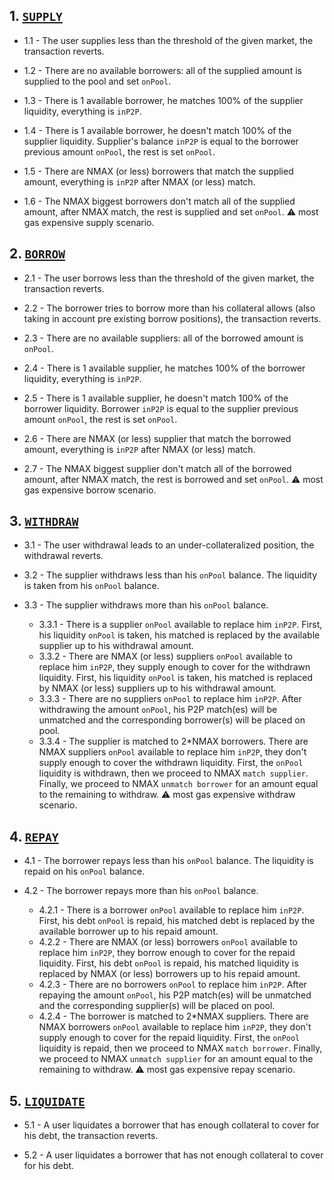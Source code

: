 ## 1. [`SUPPLY`](https://github.com/morpho-labs/morpho-contracts/blob/main/contracts/aave/PositionsManagerForAave.sol#L290)

- 1.1 - The user supplies less than the threshold of the given market, the transaction reverts.

- 1.2 - There are no available borrowers: all of the supplied amount is supplied to the pool and set `onPool`.

- 1.3 - There is 1 available borrower, he matches 100% of the supplier liquidity, everything is `inP2P`.

- 1.4 - There is 1 available borrower, he doesn't match 100% of the supplier liquidity. Supplier's balance `inP2P` is equal to the borrower previous amount `onPool`, the rest is set `onPool`.

- 1.5 - There are NMAX (or less) borrowers that match the supplied amount, everything is `inP2P` after NMAX (or less) match.

- 1.6 - The NMAX biggest borrowers don't match all of the supplied amount, after NMAX match, the rest is supplied and set `onPool`. ⚠️ most gas expensive supply scenario.

## 2. [`BORROW`](https://github.com/morpho-labs/morpho-contracts/blob/main/contracts/aave/PositionsManagerForAave.sol#L361)

- 2.1 - The user borrows less than the threshold of the given market, the transaction reverts.

- 2.2 - The borrower tries to borrow more than his collateral allows (also taking in account pre existing borrow positions), the transaction reverts.

- 2.3 - There are no available suppliers: all of the borrowed amount is `onPool`.

- 2.4 - There is 1 available supplier, he matches 100% of the borrower liquidity, everything is `inP2P`.

- 2.5 - There is 1 available supplier, he doesn't match 100% of the borrower liquidity. Borrower `inP2P` is equal to the supplier previous amount `onPool`, the rest is set `onPool`.

- 2.6 - There are NMAX (or less) supplier that match the borrowed amount, everything is `inP2P` after NMAX (or less) match.

- 2.7 - The NMAX biggest supplier don't match all of the borrowed amount, after NMAX match, the rest is borrowed and set `onPool`. ⚠️ most gas expensive borrow scenario.

## 3. [`WITHDRAW`](https://github.com/morpho-labs/morpho-contracts/blob/main/contracts/aave/PositionsManagerForAave.sol#L534)

- 3.1 - The user withdrawal leads to an under-collateralized position, the withdrawal reverts.

- 3.2 - The supplier withdraws less than his `onPool` balance. The liquidity is taken from his `onPool` balance.

- 3.3 - The supplier withdraws more than his `onPool` balance.
  - 3.3.1 - There is a supplier `onPool` available to replace him `inP2P`. First, his liquidity `onPool` is taken, his matched is replaced by the available supplier up to his withdrawal amount.
  - 3.3.2 - There are NMAX (or less) suppliers `onPool` available to replace him `inP2P`, they supply enough to cover for the withdrawn liquidity. First, his liquidity `onPool` is taken, his matched is replaced by NMAX (or less) suppliers up to his withdrawal amount.
  - 3.3.3 - There are no suppliers `onPool` to replace him `inP2P`. After withdrawing the amount `onPool`, his P2P match(es) will be unmatched and the corresponding borrower(s) will be placed on pool.
  - 3.3.4 - The supplier is matched to 2\*NMAX borrowers. There are NMAX suppliers `onPool` available to replace him `inP2P`, they don't supply enough to cover the withdrawn liquidity. First, the `onPool` liquidity is withdrawn, then we proceed to NMAX `match supplier`. Finally, we proceed to NMAX `unmatch borrower` for an amount equal to the remaining to withdraw. ⚠️ most gas expensive withdraw scenario.

## 4. [`REPAY`](https://github.com/morpho-labs/morpho-contracts/blob/main/contracts/aave/PositionsManagerForAave.sol#L642)

- 4.1 - The borrower repays less than his `onPool` balance. The liquidity is repaid on his `onPool` balance.

- 4.2 - The borrower repays more than his `onPool` balance.
  - 4.2.1 - There is a borrower `onPool` available to replace him `inP2P`. First, his debt `onPool` is repaid, his matched debt is replaced by the available borrower up to his repaid amount.
  - 4.2.2 - There are NMAX (or less) borrowers `onPool` available to replace him `inP2P`, they borrow enough to cover for the repaid liquidity. First, his debt `onPool` is repaid, his matched liquidity is replaced by NMAX (or less) borrowers up to his repaid amount.
  - 4.2.3 - There are no borrowers `onPool` to replace him `inP2P`. After repaying the amount `onPool`, his P2P match(es) will be unmatched and the corresponding supplier(s) will be placed on pool.
  - 4.2.4 - The borrower is matched to 2\*NMAX suppliers. There are NMAX borrowers `onPool` available to replace him `inP2P`, they don't supply enough to cover for the repaid liquidity. First, the `onPool` liquidity is repaid, then we proceed to NMAX `match borrower`. Finally, we proceed to NMAX `unmatch supplier` for an amount equal to the remaining to withdraw. ⚠️ most gas expensive repay scenario.

## 5. [`LIQUIDATE`](https://github.com/morpho-labs/morpho-contracts/blob/main/contracts/aave/PositionsManagerForAave.sol#L452)

- 5.1 - A user liquidates a borrower that has enough collateral to cover for his debt, the transaction reverts.

- 5.2 - A user liquidates a borrower that has not enough collateral to cover for his debt.
